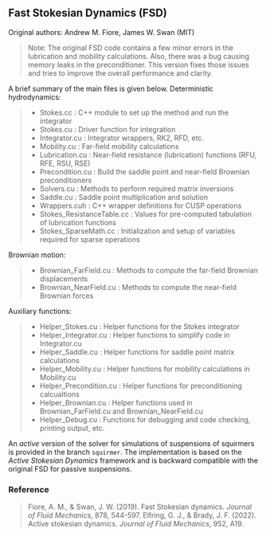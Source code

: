 ## Fast Stokesian Dynamics (FSD)

Original authors: Andrew M. Fiore, James W. Swan (MIT)

>  Note: The original FSD code contains a few minor errors in the lubrication and mobility calculations.
>  Also, there was a bug causing memory leaks in the preconditioner.
>  This version fixes those issues and tries to improve the overall performance and clarity.

A brief summary of the main files is given below. Deterministic hydrodynamics:

>	- Stokes.cc			        : C++ module to set up the method and run the integrator
>	- Stokes.cu			        : Driver function for integration
>	- Integrator.cu			    : Integrator wrappers, RK2, RFD, etc.
>	- Mobility.cu			    : Far-field mobility calculations
>	- Lubrication.cu		    : Near-field resistance (lubrication) functions (RFU, RFE, RSU, RSE)
>	- Precondition.cu		    : Build the saddle point and near-field Brownian preconditioners
>	- Solvers.cu			    : Methods to perform required matrix inversions
>	- Saddle.cu			        : Saddle point multiplication and solution
>	- Wrappers.cuh			    : C++ wrapper definitions for CUSP operations
>	- Stokes_ResistanceTable.cc	: Values for pre-computed tabulation of lubrication functions
>	- Stokes_SparseMath.cc		: Initialization and setup of variables required for sparse operations

Brownian motion:

>	- Brownian_FarField.cu 		: Methods to compute the far-field Brownian displacements
>	- Brownian_NearField.cu		: Methods to compute the near-field Brownian forces

Auxiliary functions:

>	- Helper_Stokes.cu		    : Helper functions for the Stokes integrator	
>	- Helper_Integrator.cu		: Helper functions to simplify code in Integrator.cu
>	- Helper_Saddle.cu		    : Helper functions for saddle point matrix calculations
>	- Helper_Mobility.cu		: Helper functions for mobility calculations in Mobility.cu
>	- Helper_Precondition.cu	: Helper functions for preconditioning calcualtions
>	- Helper_Brownian.cu		: Helper functions used in Brownian_FarField.cu and Brownian_NearField.cu
>	- Helper_Debug.cu		    : Functions for debugging and code checking, printing output, etc.

An *active* version of the solver for simulations of suspensions of squirmers is provided in the branch `squirmer`.
The implementation is based on the *Active Stokesian Dynamics* framework 
and is backward compatible with the original FSD for passive suspensions.

### Reference

> Fiore, A. M., & Swan, J. W. (2019). Fast Stokesian dynamics. *Journal of Fluid Mechanics*, 878, 544-597.
> Elfring, G. J., & Brady, J. F. (2022). Active stokesian dynamics. *Journal of Fluid Mechanics*, 952, A19.
